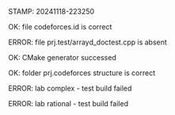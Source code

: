 STAMP: 20241118-223250
OK: file codeforces.id is correct
ERROR: file prj.test/arrayd_doctest.cpp is absent
OK: CMake generator successed
OK: folder prj.codeforces structure is correct
ERROR: lab complex - test build failed
ERROR: lab rational - test build failed
